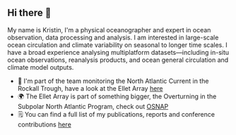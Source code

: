 ## Hi there 👋
My name is Kristin, I'm a physical oceanographer and expert in ocean observation, data processing and analysis. I am interested in large-scale ocean circulation and climate variability on seasonal to longer time scales. I have a broad experience analysing multiplatform datasets—including in-situ ocean observations, reanalysis products, and ocean general circulation and climate model outputs.

- 🔭 I'm part of the team monitoring the North Atlantic Current in the Rockall Trough, have a look at the Ellet Array [here](https://scotmarphys.github.io/ScotMarPhys.OSNAP-Mooring-Processing.io/)
- 🌍 The Ellet Array is part of something bigger, the Overturning in the Subpolar North Atlantic Program, check out [OSNAP](https://www.o-snap.org/)
- 🗒️ You can find a full list of my publications, reports and conference contributions [here](https://scholar.google.com/citations?user=tA7ggMAAAAAJ&hl=en)

<!--
**Kristin-2002/kristin-2002** is a ✨ _special_ ✨ repository because its `README.md` (this file) appears on your GitHub profile.

Here are some ideas to get you started:

- 🔭 I’m currently working on ...
- 🌱 I’m currently learning ...
- 👯 I’m looking to collaborate on ...
- 🤔 I’m looking for help with ...
- 💬 Ask me about ...
- 📫 How to reach me: ...
- 😄 Pronouns: ...
- ⚡ Fun fact: ...
-->
